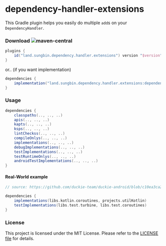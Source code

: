 # dependency-handler-extensions

This Gradle plugin helps you easily do multiple `add`s on your `DependencyHandler`.

### Download ![maven-central](https://img.shields.io/maven-central/v/land.sungbin.dependency.handler.extensions/dependency-handler-extensions-plugin)

```gradle
plugins {
    id("land.sungbin.dependency.handler.extensions") version "$version"
}
```

or.. (if you want implementation)

```gradle
dependencies {
    implementation("land.sungbin.dependency.handler.extensions:dependency-handler-extensions-plugin:${version}")
}
```

### Usage

```gradle
dependencies {
    classpaths(.., .., ..)
    apis(.., .., ..)
    kapts(.., .., ..)
    ksps(.., .., ..)
    lintCheckss(.., .., ..)
    compileOnlys(.., .., ..)
    implementations(.., .., ..)
    debugImplementations(.., .., ..)
    testImplementations(.., .., ..)
    testRuntimeOnlys(.., .., ..)
    androidTestImplementations(.., .., ..)
}
```

#### Real-World example

```gradle
// source: https://github.com/duckie-team/duckie-android/blob/c10ea3ca2b0bccda7069c02786e6a83eeaacd9d2/util-viewmodel/build.gradle.kts#L18-L27

dependencies {
    implementations(libs.kotlin.coroutines, projects.utilKotlin)
    testImplementations(libs.test.turbine, libs.test.coroutines)
}
```

### License

This project is licensed under the MIT License. Please refer to the [LICENSE file](LICENSE) for details.
